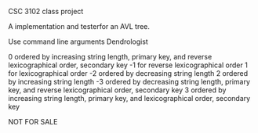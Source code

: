 CSC 3102 class project

A implementation and testerfor an AVL tree.

Use command line arguments Dendrologist <order-code> <command-file>

  0 ordered by increasing string length, primary key, and reverse lexicographical order, secondary key
  -1 for reverse lexicographical order
  1 for lexicographical order
  -2 ordered by decreasing string length
  2 ordered by increasing string length
  -3 ordered by decreasing string length, primary key, and reverse lexicographical order, secondary key
  3 ordered by increasing string length, primary key, and lexicographical order, secondary key

NOT FOR SALE
